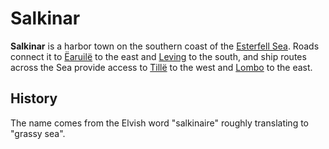 # Salkinar

**Salkinar** is a harbor town on the southern coast of the [Esterfell Sea](../../mote/esterfell/lenya/esterfell-sea). Roads connect it to [Ëaruilë](earuile.md) to the east and [Leving](leving/leving.md) to the south, and ship routes across the Sea provide access to [Tillë](tille.md) to the west and [Lombo](lombo.md) to the east.

## History

The name comes from the Elvish word "salkinaire" roughly translating to "grassy sea".
